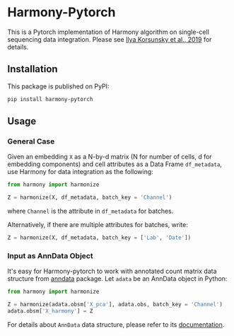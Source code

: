 # Harmony-Pytorch

This is a Pytorch implementation of Harmony algorithm on single-cell sequencing data integration. Please see [Ilya Korsunsky et al., 2019](https://www.nature.com/articles/s41592-019-0619-0) for details.

## Installation

This package is published on PyPI:

```bash
pip install harmony-pytorch
```

## Usage

### General Case

Given an embedding ``X`` as a N-by-d matrix (N for number of cells, d for embedding components) and cell attributes as a Data Frame ``df_metadata``, use Harmony for data integration as the following:

```python
from harmony import harmonize

Z = harmonize(X, df_metadata, batch_key = 'Channel')
```

where ``Channel`` is the attribute in ``df_metadata`` for batches. 

Alternatively, if there are multiple attributes for batches, write:

```python
Z = harmonize(X, df_metadata, batch_key = ['Lab', 'Date'])
```

### Input as AnnData Object

It's easy for Harmony-pytorch to work with annotated count matrix data structure from [anndata](https://icb-anndata.readthedocs-hosted.com/en/stable/index.html) package. Let ``adata`` be an AnnData object in Python:

```python
from harmony import harmonize

Z = harmonize(adata.obsm['X_pca'], adata.obs, batch_key = 'Channel')
adata.obsm['X_harmony'] = Z
```

For details about ``AnnData`` data structure, please refer to its [documentation](https://icb-anndata.readthedocs-hosted.com/en/stable/anndata.AnnData.html).